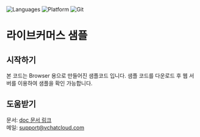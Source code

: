 ![Languages](https://img.shields.io/badge/language-javascript-informational)
![Platform](https://img.shields.io/badge/platform-jquery-informational)
![Git](https://img.shields.io/github/watchers/e7works-git/web-livecommerce?label=%20&style=social)

# 라이브커머스 샘플

## 시작하기

본 코드는 Browser 용으로 만들어진 샘플코드 입니다.
샘플 코드를 다운로드 후 웹 서버를 이용하여 샘플을 확인 가능합니다.

## 도움받기

문서: [doc 문서 링크](https://vchatcloud.com/doc/javascript/)  
메일: <support@vchatcloud.com>
